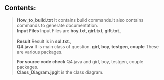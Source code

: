 ## Contents:
><b>How_to_build.txt</b> It contains build commands.It also contains commands to generate documentation.
><br><b>Input Files</b> Input Files are <b>boy.txt, girl.txt, gift.txt</b>.,<br>
><br><b>Result</b> Result is in <b>sol.txt</b>.,<br>
><b>Q4.java</b> It is main class of question.
><b>girl, boy, testgen, couple</b> These are various packages.
>
><b>For source code check</b> Q4.java and girl, boy, testgen, couple packages.
><br><b>Class_Diagram.jpg</b>It is the class diagram.
